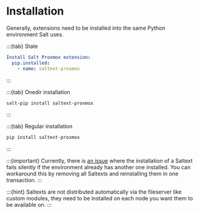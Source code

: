# Installation

Generally, extensions need to be installed into the same Python environment Salt uses.

:::{tab} State
```yaml
Install Salt Proxmox extension:
  pip.installed:
    - name: saltext-proxmox
```
:::

:::{tab} Onedir installation
```bash
salt-pip install saltext-proxmox
```
:::

:::{tab} Regular installation
```bash
pip install saltext-proxmox
```
:::

:::{important}
Currently, there is [an issue][issue-second-saltext] where the installation of a Saltext fails silently
if the environment already has another one installed. You can workaround this by
removing all Saltexts and reinstalling them in one transaction.
:::

:::{hint}
Saltexts are not distributed automatically via the fileserver like custom modules, they need to be installed
on each node you want them to be available on.
:::

[issue-second-saltext]: https://github.com/saltstack/salt/issues/65433
